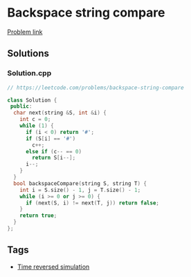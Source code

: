 # Backspace string compare

[Problem link](https://leetcode.com/problems/backspace-string-compare)

## Solutions


### Solution.cpp
```cpp
// https://leetcode.com/problems/backspace-string-compare

class Solution {
 public:
  char next(string &S, int &i) {
    int c = 0;
    while (1) {
      if (i < 0) return '#';
      if (S[i] == '#')
        c++;
      else if (c-- == 0)
        return S[i--];
      i--;
    }
  }
  bool backspaceCompare(string S, string T) {
    int i = S.size() - 1, j = T.size() - 1;
    while (i >= 0 or j >= 0) {
      if (next(S, i) != next(T, j)) return false;
    }
    return true;
  }
};
```
## Tags

* [Time reversed simulation](/Collections/time-reversed-simulation.md#time-reversed-simulation)
